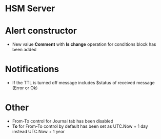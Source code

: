 # HSM Server

# Alert constructor
* New value **Comment** with **Is change** operation for conditions block has been added

# Notifications
* If the TTL is turned off message includes $status of received message (Error or Ok)

# Other
* From-To control for Journal tab has been disabled
* **To** for From-To control by default has been set as UTC.Now + 1 day instead UTC.Now + 1 year
